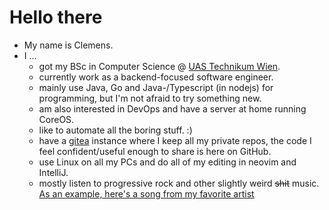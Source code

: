 # Hello there

- My name is Clemens.
- I ...
  - got my BSc in Computer Science @ [UAS Technikum Wien](https://www.technikum-wien.at/en/).
  - currently work as a backend-focused software engineer.
  - mainly use Java, Go and Java-/Typescript (in nodejs) for programming,
    but I'm not afraid to try something new.
  - am also interested in DevOps and have a server at home running CoreOS.
  - like to automate all the boring stuff. :)
  - have a [gitea](https://gitea.io/en-us/) instance where I keep all my private
    repos, the code I feel confident/useful enough to share is here on GitHub.
  - use Linux on all my PCs and do all of my editing in neovim and IntelliJ.
  - mostly listen to progressive rock and other slightly weird ~~shit~~ music.
    [As an example, here's a song from my favorite artist](https://www.youtube.com/watch?v=qtgv89oLCOU)
